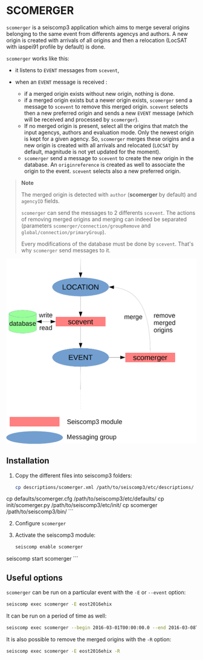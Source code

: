 SCOMERGER
=========

`scomerger` is a seiscomp3 application which aims to merge several origins
belonging to the same event from differents agencys and authors. A new origin
is created with arrivals of all origins and then a relocation (LocSAT with
iaspei91 profile by default) is done.

`scomerger` works like this:

- it listens to `EVENT` messages from `scevent`,
- when an `EVENT` message is received :

    - if a merged origin exists without new origin, nothing is done.
    - if a merged origin exists but a newer origin exists, `scomerger` send a
	  message to `scevent` to remove this merged origin. `scevent` selects
      then a new preferred origin and sends a new `EVENT` message (which will
      be received and processed by `scomerger`).
	- If no merged origin is present, select all the origins that match the
      input agencys, authors and evaluation mode. Only the newest origin is
      kept for a given agency. So, `scomerger` merges these origins and a new
      origin is created with all arrivals and relocated (`LOCSAT` by default,
      magnitude is not yet updated for the moment).
    - `scomerger` send a message to `scevent` to create the new origin in the
	  database. An `originreference` is created as well to associate the origin
	  to the event. `scevent` selects also a new preferred origin.

> **Note**
>
> The merged origin is detected with `author` (**scomerger** by default) and
> `agencyID` fields.
>
> `scomerger` can send the messages to 2 differents `scevent`. The actions of
> removing merged origins and merging can indeed be separated (parameters
> `scomerger/connection/groupRemove` and `global/connection/primaryGroup`).
>
> Every modifications of the database must be done by `scevent`. That's why
> `scomerger` send messages to it.

![Schéma](docs/schema.png)

Installation
------------

1. Copy the different files into seiscomp3 folders:

    ```bash
    cp descriptions/scomerger.xml /path/to/seiscomp3/etc/descriptions/
cp defaults/scomerger.cfg /path/to/seiscomp3/etc/defaults/
cp init/scomerger.py /path/to/seiscomp3/etc/init/
cp scomerger /path/to/seiscomp3/bin/
    ```

2. Configure `scomerger`

3. Activate the seiscomp3 module:

    ```bash
    seiscomp enable scomerger
seiscomp start scomerger
    ```

Useful options
--------------

`scomerger` can be run on a particular event with the `-E` or `--event` option:

```bash
seiscomp exec scomerger -E eost2016ehix
```

It can be run on a period of time as well:

```bash
seiscomp exec scomerger --begin 2016-03-01T00:00:00.0 --end 2016-03-08T00:00:00.0
```

It is also possible to remove the merged origins with the `-R` option:

```bash
seiscomp exec scomerger -E eost2016ehix -R
```
